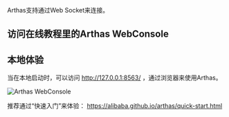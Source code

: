 

Arthas支持通过Web Socket来连接。


## 访问在线教程里的Arthas WebConsole





## 本地体验


当在本地启动时，可以访问  http://127.0.0.1:8563/ ，通过浏览器来使用Arthas。

![Arthas WebConsole](/hengyunabc/scenarios/arthas-advanced-cn/assets/web-console.png)

推荐通过“快速入门”来体验： https://alibaba.github.io/arthas/quick-start.html 